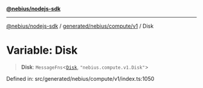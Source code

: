 [**@nebius/nodejs-sdk**](../../../../../README.md)

***

[@nebius/nodejs-sdk](../../../../../README.md) / [generated/nebius/compute/v1](../README.md) / Disk

# Variable: Disk

> **Disk**: `MessageFns`\<[`Disk`](../interfaces/Disk.md), `"nebius.compute.v1.Disk"`\>

Defined in: src/generated/nebius/compute/v1/index.ts:1050
